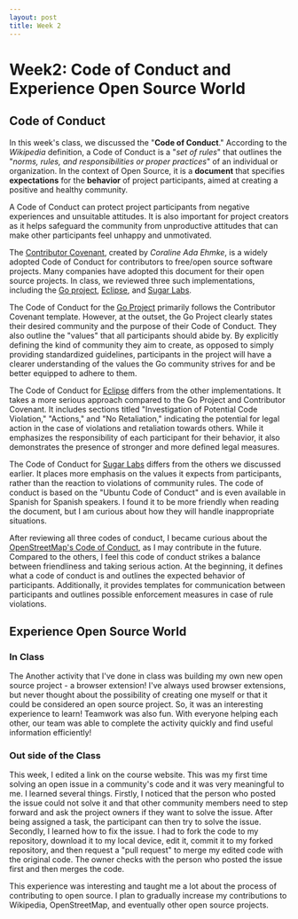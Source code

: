 ```yaml
---
layout: post
title: Week 2
---
```


# Week2: Code of Conduct and Experience Open Source World

## Code of Conduct

In this week's class, we discussed the "**Code of Conduct**." According to the _Wikipedia_ definition, a Code of Conduct is a "_set of rules_" that outlines the "_norms, rules, and responsibilities or proper practices_" of an individual or organization. In the context of Open Source, it is a **document** that specifies **expectations** for the **behavior** of project participants, aimed at creating a positive and healthy community.

<!--more-->

A Code of Conduct can protect project participants from negative experiences and unsuitable attitudes. It is also important for project creators as it helps safeguard the community from unproductive attitudes that can make other participants feel unhappy and unmotivated.

The [Contributor Covenant](https://www.contributor-covenant.org/), created by _Coraline Ada Ehmke_, is a widely adopted Code of Conduct for contributors to free/open source software projects. Many companies have adopted this document for their open source projects. In class, we reviewed three such implementations, including the [Go project](https://go.dev/conduct), [Eclipse](https://www.eclipse.org/org/documents/Community_Code_of_Conduct.php), and [Sugar Labs](https://wiki.sugarlabs.org/go/Sugar_Labs/Legal/Code_of_Conduct).

The Code of Conduct for the [Go Project](https://go.dev/conduct) primarily follows the Contributor Covenant template. However, at the outset, the Go Project clearly states their desired community and the purpose of their Code of Conduct. They also outline the "values" that all participants should abide by. By explicitly defining the kind of community they aim to create, as opposed to simply providing standardized guidelines, participants in the project will have a clearer understanding of the values the Go community strives for and be better equipped to adhere to them.

The Code of Conduct for [Eclipse](https://www.eclipse.org/org/documents/Community_Code_of_Conduct.php) differs from the other implementations. It takes a more serious approach compared to the Go Project and Contributor Covenant. It includes sections titled "Investigation of Potential Code Violation," "Actions," and "No Retaliation," indicating the potential for legal action in the case of violations and retaliation towards others. While it emphasizes the responsibility of each participant for their behavior, it also demonstrates the presence of stronger and more defined legal measures.

The Code of Conduct for [Sugar Labs](https://wiki.sugarlabs.org/go/Sugar_Labs/Legal/Code_of_Conduct) differs from the others we discussed earlier. It places more emphasis on the values it expects from participants, rather than the reaction to violations of community rules. The code of conduct is based on the "Ubuntu Code of Conduct" and is even available in Spanish for Spanish speakers. I found it to be more friendly when reading the document, but I am curious about how they will handle inappropriate situations.

After reviewing all three codes of conduct, I became curious about the [OpenStreetMap's Code of Conduct](<https://wiki.openstreetmap.org/wiki/Community_Code_of_Conduct_(Draft)>), as I may contribute in the future. Compared to the others, I feel this code of conduct strikes a balance between friendliness and taking serious action. At the beginning, it defines what a code of conduct is and outlines the expected behavior of participants. Additionally, it provides templates for communication between participants and outlines possible enforcement measures in case of rule violations.

## Experience Open Source World

### In Class

The Another activity that I've done in class was building my own new open source project - a browser extension! I've always used browser extensions, but never thought about the possibility of creating one myself or that it could be considered an open source project. So, it was an interesting experience to learn! Teamwork was also fun. With everyone helping each other, our team was able to complete the activity quickly and find useful information efficiently!

### Out side of the Class

This week, I edited a link on the course website. This was my first time solving an open issue in a community's code and it was very meaningful to me. I learned several things. Firstly, I noticed that the person who posted the issue could not solve it and that other community members need to step forward and ask the project owners if they want to solve the issue. After being assigned a task, the participant can then try to solve the issue. Secondly, I learned how to fix the issue. I had to fork the code to my repository, download it to my local device, edit it, commit it to my forked repository, and then request a "pull request" to merge my edited code with the original code. The owner checks with the person who posted the issue first and then merges the code.

This experience was interesting and taught me a lot about the process of contributing to open source. I plan to gradually increase my contributions to Wikipedia, OpenStreetMap, and eventually other open source projects.
